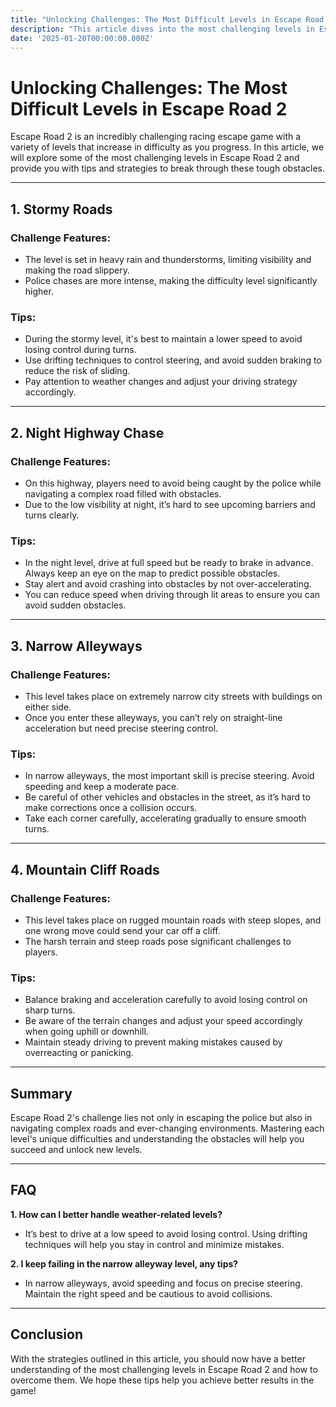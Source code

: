 ```yaml
---
title: "Unlocking Challenges: The Most Difficult Levels in Escape Road 2"
description: "This article dives into the most challenging levels in Escape Road 2, helping players understand how to overcome tough obstacles, unlock new levels, and defeat the difficult challenges in the game."
date: '2025-01-20T00:00:00.000Z'
---
```


# Unlocking Challenges: The Most Difficult Levels in Escape Road 2

Escape Road 2 is an incredibly challenging racing escape game with a variety of levels that increase in difficulty as you progress. In this article, we will explore some of the most challenging levels in Escape Road 2 and provide you with tips and strategies to break through these tough obstacles.

---

## 1. **Stormy Roads**

### Challenge Features:
- The level is set in heavy rain and thunderstorms, limiting visibility and making the road slippery.
- Police chases are more intense, making the difficulty level significantly higher.

### Tips:
- During the stormy level, it's best to maintain a lower speed to avoid losing control during turns.
- Use drifting techniques to control steering, and avoid sudden braking to reduce the risk of sliding.
- Pay attention to weather changes and adjust your driving strategy accordingly.

---

## 2. **Night Highway Chase**

### Challenge Features:
- On this highway, players need to avoid being caught by the police while navigating a complex road filled with obstacles.
- Due to the low visibility at night, it’s hard to see upcoming barriers and turns clearly.

### Tips:
- In the night level, drive at full speed but be ready to brake in advance. Always keep an eye on the map to predict possible obstacles.
- Stay alert and avoid crashing into obstacles by not over-accelerating.
- You can reduce speed when driving through lit areas to ensure you can avoid sudden obstacles.

---

## 3. **Narrow Alleyways**

### Challenge Features:
- This level takes place on extremely narrow city streets with buildings on either side.
- Once you enter these alleyways, you can’t rely on straight-line acceleration but need precise steering control.

### Tips:
- In narrow alleyways, the most important skill is precise steering. Avoid speeding and keep a moderate pace.
- Be careful of other vehicles and obstacles in the street, as it’s hard to make corrections once a collision occurs.
- Take each corner carefully, accelerating gradually to ensure smooth turns.

---

## 4. **Mountain Cliff Roads**

### Challenge Features:
- This level takes place on rugged mountain roads with steep slopes, and one wrong move could send your car off a cliff.
- The harsh terrain and steep roads pose significant challenges to players.

### Tips:
- Balance braking and acceleration carefully to avoid losing control on sharp turns.
- Be aware of the terrain changes and adjust your speed accordingly when going uphill or downhill.
- Maintain steady driving to prevent making mistakes caused by overreacting or panicking.

---

## Summary

Escape Road 2's challenge lies not only in escaping the police but also in navigating complex roads and ever-changing environments. Mastering each level's unique difficulties and understanding the obstacles will help you succeed and unlock new levels.

---

## FAQ

**1. How can I better handle weather-related levels?**  
   - It’s best to drive at a low speed to avoid losing control. Using drifting techniques will help you stay in control and minimize mistakes.

**2. I keep failing in the narrow alleyway level, any tips?**  
   - In narrow alleyways, avoid speeding and focus on precise steering. Maintain the right speed and be cautious to avoid collisions.

---

## Conclusion

With the strategies outlined in this article, you should now have a better understanding of the most challenging levels in Escape Road 2 and how to overcome them. We hope these tips help you achieve better results in the game!

